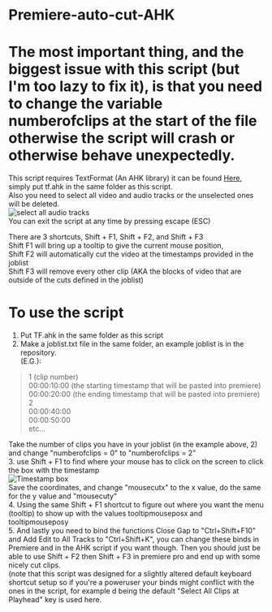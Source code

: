 # Premiere-auto-cut-AHK

# The most important thing, and the biggest issue with this script (but I'm too lazy to fix it), is that you need to change the variable numberofclips at the start of the file otherwise the script will crash or otherwise behave unexpectedly.  
This script requires TextFormat (An AHK library) it can be found [Here](https://github.com/hi5/TF), simply put tf.ahk in the same folder as this script.  
Also you need to select all video and audio tracks or the unselected ones will be deleted.  
![select all audio tracks](https://github.com/tntmod54321/Premiere-auto-cut-AHK-/blob/master/Screenshot_139.png)  
You can exit the script at any time by pressing escape (ESC)  
  
There are 3 shortcuts, Shift + F1, Shift + F2, and Shift + F3  
Shift F1 will bring up a tooltip to give the current mouse position,  
Shift F2 will automatically cut the video at the timestamps provided in the joblist  
Shift F3 will remove every other clip (AKA the blocks of video that are outside of the cuts defined in the joblist)  
# To use the script  
1. Put TF.ahk in the same folder as this script  
2. Make a joblist.txt file in the same folder, an example joblist is in the repository.  
(E.G.):
>1 (clip number)  
00:00:10:00 (the starting timestamp that will be pasted into premiere)  
00:00:20:00 (the ending timestamp that will be pasted into premiere)  
2  
00:00:40:00  
00:00:50:00  
etc...  
  
Take the number of clips you have in your joblist (in the example above, 2)  
and change "numberofclips = 0" to "numberofclips = 2"  
3. use Shift + F1 to find where your mouse has to click on the screen to click the box with the timestamp  
![Timestamp box](https://github.com/tntmod54321/Premiere-auto-cut-AHK-/blob/master/Screenshot_140.png)  
Save the coordinates, and change "mousecutx" to the x value, do the same for the y value and "mousecuty"  
4. Using the same Shift + F1 shortcut to figure out where you want the menu (tooltip) to show up with the values tooltipmouseposx and tooltipmouseposy  
5. And lastly you need to bind the functions Close Gap to "Ctrl+Shift+F10" and Add Edit to All Tracks to "Ctrl+Shift+K", you can change these binds in Premiere and in the AHK script if you want though.
Then you should just be able to use Shift + F2 then Shift + F3 in premiere pro and end up with some nicely cut clips.  
(note that this script was designed for a slightly altered default keyboard shortcut setup so if you're a poweruser your binds might conflict with the ones in the script, for example d being the default "Select All Clips at Playhead" key is used here.
